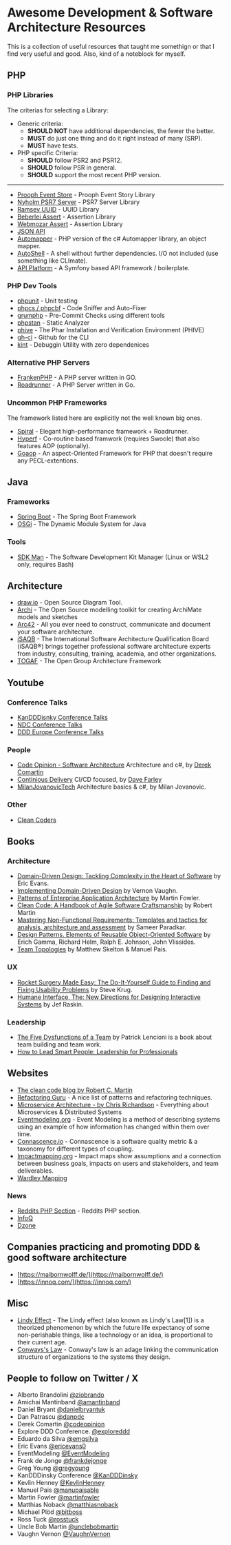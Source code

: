 # Awesome Development & Software Architecture Resources

This is a collection of useful resources that taught me somethign or that I find very useful and good. Also, kind of a noteblock for myself.

## PHP

### PHP Libraries

The criterias for selecting a Library:

* Generic criteria:
  * **SHOULD NOT** have additional dependencies, the fewer the better.
  * **MUST** do just one thing and do it right instead of many (SRP).
  * **MUST** have tests.
* PHP specific Criteria:
  * **SHOULD** follow PSR2 and PSR12.
  * **SHOULD** follow PSR in general.
  * **SHOULD** support the most recent PHP version.
 
---

* [Prooph Event Store](https://github.com/prooph/event-store) - Prooph Event Story Library
* [Nyholm PSR7 Server](https://github.com/Nyholm/psr7-server) - PSR7 Server Library
* [Ramsey UUID](https://github.com/ramsey/uuid) - UUID Library
* [Beberlei Assert](https://github.com/beberlei/assert) - Assertion Library
* [Webmozar Assert](https://github.com/webmozarts/assert) - Assertion Library
* [JSON API](https://github.com/json-api-php/json-api)
* [Automapper](https://github.com/janephp/automapper) - PHP version of the c# Automapper library, an object mapper.
* [AutoShell](https://github.com/pmjones/AutoShell) - A shell without further dependencies. I/O not included (use something like CLImate).
* [API Platform](https://api-platform.com/) - A Symfony based API framework / boilerplate.

### PHP Dev Tools

* [phpunit](https://github.com/sebastianbergmann/phpunit) - Unit testing
* [phpcs / phpcbf](https://github.com/squizlabs/PHP_CodeSniffer) - Code Sniffer and Auto-Fixer
* [grumphp](https://github.com/phpro/grumphp) - Pre-Commit Checks using different tools
* [phpstan](https://github.com/phpstan/phpstan) - Static Analyzer
* [phive](https://github.com/phar-io/phive) - The Phar Installation and Verification Environment (PHIVE)
* [gh-ci](https://cli.github.com/) - Github for the CLI
* [kint](https://github.com/kint-php/kint) - Debuggin Utility with zero dependenices

### Alternative PHP Servers

* [FrankenPHP](https://frankenphp.dev/) - A PHP server written in GO.
* [Roadrunner](https://github.com/roadrunner-server/roadrunner) - A PHP Server written in Go.

### Uncommon PHP Frameworks

The framework listed here are explicitly not the well known big ones.

* [Spiral](https://spiral.dev/) - Elegant high-performance framework + Roadrunner.
* [Hyperf](https://github.com/hyperf/hyperf) - Co-routine based framwork (requires Swoole) that also features AOP (optionally).
* [Goaop](https://github.com/goaop/framework) - An aspect-Oriented Framework for PHP that doesn't require any PECL-extentions.

## Java

### Frameworks

* [Spring Boot](https://spring.io/) - The Spring Boot Framework
* [OSGi](https://www.osgi.org/) - The Dynamic Module System for Java

### Tools

* [SDK Man](https://sdkman.io/) - The Software Development Kit Manager (Linux or WSL2 only, requires Bash)

## Architecture

* [draw.io](https://www.drawio.com/) - Open Source Diagram Tool.
* [Archi](https://www.archimatetool.com/) - The Open Source modelling toolkit for creating ArchiMate models and sketches
* [Arc42](https://arc42.org/) - All you ever need to construct, communicate and document your software architecture.
* [iSAQB](https://www.isaqb.org/) - The International Software Architecture Qualification Board (iSAQB®) brings together professional software architecture experts from industry, consulting, training, academia, and other organizations.
* [TOGAF](https://www.opengroup.org/togaf) - The Open Group Architecture Framework

## Youtube

### Conference Talks

* [KanDDDisnky Conference Talks](https://www.youtube.com/@KanDDDinsky)
* [NDC Conference Talks](https://www.youtube.com/@ndc)
* [DDD Europe Conference Talks](https://www.youtube.com/@ddd_eu)

### People

* [Code Opinion - Software Architecture](https://www.youtube.com/@CodeOpinion) Architecture and c#, by [Derek Comartin](https://codeopinion.com/)
* [Continious Delivery](https://www.youtube.com/@ContinuousDelivery) CI/CD focused, by [Dave Farley](https://www.davefarley.net/)
* [MilanJovanovicTech](https://www.youtube.com/@MilanJovanovicTech) Architecture basics & c#, by Milan Jovanovic.

### Other

* [Clean Coders](https://www.youtube.com/@Cleancoders)

## Books

### Architecture

* [Domain-Driven Design: Tackling Complexity in the Heart of Software](https://www.amazon.de/-/en/Evans-Eric-ebook/dp/B00794TAUG) by Eric Evans.
* [Implementing Domain-Driven Design](https://www.amazon.de/dp/B00BCLEBN8) by Vernon Vaughn.
* [Patterns of Enterprise Application Architecture](https://www.amazon.de/dp/B008OHVDFM) by Martin Fowler.
* [Clean Code: A Handbook of Agile Software Craftsmanship](https://www.amazon.de/-/en/Robert-Martin/dp/0132350882) by Robert Martin
* [Mastering Non-Functional Requirements: Templates and tactics for analysis, architecture and assessment](https://www.amazon.de/-/en/Sameer-Paradkar/dp/178829923X) by Sameer Paradkar.
* [Design Patterns. Elements of Reusable Object-Oriented Software](https://www.amazon.de/-/en/Erich-Gamma/dp/0201633612) by Erich Gamma, Richard Helm, Ralph E. Johnson, John Vlissides.
* [Team Topologies](https://www.amazon.de/-/en/Team-Topologies-Organizing-Business-Technology/dp/1942788819) by Matthew Skelton & Manuel Pais.

### UX

* [Rocket Surgery Made Easy: The Do-It-Yourself Guide to Finding and Fixing Usability Problems](https://www.amazon.de/-/en/Steve-Krug/dp/0321657292) by Steve Krug.
* [Humane Interface, The: New Directions for Designing Interactive Systems](https://www.oreilly.com/library/view/humane-interface-the/0201379376/) by Jef Raskin.

### Leadership

* [The Five Dysfunctions of a Team](https://www.amazon.de/dp/0787960756) by Patrick Lencioni is a book about team building and team work.
* [How to Lead Smart People: Leadership for Professionals](https://www.amazon.de/-/en/Mike-Mister-ebook/dp/B07CTRRPRJ)

## Websites

* [The clean code blog by Robert C. Martin](https://blog.cleancoder.com/)
* [Refactoring Guru](https://refactoring.guru/) - A nice list of patterns and refactoring techniques.
* [Microservice Architecture - by Chris Richardson](https://microservices.io/) - Everything about Microservices & Distributed Systems
* [Eventmodeling.org](https://eventmodeling.org/) - Event Modeling is a method of describing systems using an example of how information has changed within them over time.
* [Connascence.io](https://connascence.io/strength.html) - Connascence is a software quality metric & a taxonomy for different types of coupling.
* [Impactmapping.org](https://www.impactmapping.org/) - Impact maps show assumptions and a connection between business goals, impacts on users and stakeholders, and team deliverables.
* [Wardley Mapping](https://learnwardleymapping.com/)

### News

* [Reddits PHP Section](https://www.reddit.com/r/PHP/) - Reddits PHP section.
* [InfoQ](https://www.infoq.com/)
* [Dzone](https://dzone.com/)

## Companies practicing and promoting DDD & good software architecture

* [https://maibornwolff.de/](https://maibornwolff.de/)
* [https://innoq.com/](https://innoq.com/)

## Misc

* [Lindy Effect](https://en.wikipedia.org/wiki/Lindy_effect) - The Lindy effect (also known as Lindy's Law[1]) is a theorized phenomenon by which the future life expectancy of some non-perishable things, like a technology or an idea, is proportional to their current age.
* [Conways's Law](https://en.wikipedia.org/wiki/Conway%27s_law) - Conway's law is an adage linking the communication structure of organizations to the systems they design.

## People to follow on Twitter / X

* Alberto Brandolini [@ziobrando](https://twitter.com/ziobrando)
* Amichai Mantinband [@amantinband](https://twitter.com/amantinband)
* Daniel Bryant [@danielbryantuk](https://twitter.com/danielbryantuk)
* Dan Patrascu [@danpdc](https://twitter.com/danpdc)
* Derek Comartin [@codeopinion](https://twitter.com/codeopinion)
* Explore DDD Conference. [@exploreddd](https://twitter.com/exploreddd)
* Eduardo da Silva [@emgsilva](https://twitter.com/emgsilva)
* Eric Evans [@ericevans0](https://twitter.com/ericevans0)
* EventModeling [@EventModeling](https://twitter.com/EventModeling)
* Frank de Jonge [@frankdejonge](https://twitter.com/frankdejonge)
* Greg Young [@gregyoung](https://twitter.com/gregyoung)
* KanDDDinsky Conference [@KanDDDinsky](https://twitter.com/KanDDDinsky)
* Kevlin Henney [@KevlinHenney](https://twitter.com/KevlinHenney)
* Manuel Pais [@manupaisable](https://twitter.com/manupaisable)
* Martin Fowler [@martinfowler](https://twitter.com/martinfowler)
* Matthias Noback [@matthiasnoback](https://twitter.com/matthiasnoback)
* Michael Plöd [@bitboss](https://twitter.com/bitboss)
* Ross Tuck [@rosstuck](https://twitter.com/rosstuck)
* Uncle Bob Martin [@unclebobmartin](https://twitter.com/unclebobmartin)
* Vaughn Vernon [@VaughnVernon](https://twitter.com/VaughnVernon)
